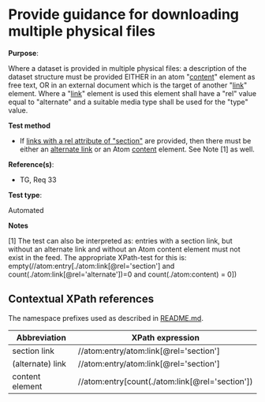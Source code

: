 # Provide guidance for downloading multiple physical files

**Purpose**: 

Where a dataset is provided in multiple physical files: a description of the dataset structure must be provided EITHER in an atom "[content](#contentelement)" element as free text, OR in an external document which is the target of another "[link](#alternatelink)" element. Where a "[link](#alternatelink)" element is used this element shall have a "rel" value equal to "alternate" and a suitable media type shall be used for the "type" value.

**Test method**

* If [links with a rel attribute of "section"](#sectionlink) are provided, then there must be either an [alternate link](#alternatelink) or an Atom [content](#contentelement) element. See Note [1] as well.

**Reference(s)**: 

* TG, Req 33

**Test type**: 

Automated

**Notes**

[1] The test can also be interpreted as: entries with a section link, but without an alternate link and without an Atom content element must not exist in the feed. The appropriate XPath-test for this is: empty(//atom:entry[./atom:link[@rel='section'] and count(./atom:link[@rel='alternate'])=0 and count(./atom:content) = 0])

## Contextual XPath references

The namespace prefixes used as described in [README.md](README.md#namespaces).

Abbreviation                                               |  XPath expression
---------------------------------------------------------- | -------------------------------------------------------------------------
section link <a name="sectionlink"></a> | //atom:entry/atom:link[@rel='section']
(alternate) link <a name="alternatelink"></a> | //atom:entry/atom:link[@rel='section']
content element <a name="contentelement"></a>| //atom:entry[count(./atom:link[@rel='section'])




















































































































































































































































































































































































































































































































































